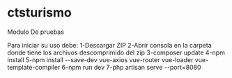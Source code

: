 # ctsturismo
Modulo De pruebas
  
  Para iniciar su uso debe:
    1-Descargar ZIP
    2-Abrir consola en la carpeta donde tiene los archivos descomprimido del zip
    3-composer update
    4-npm install
    5-npm install --save-dev vue-axios vue-router vue-loader vue-template-compiler
    6-npm run dev
    7-php artisan serve --port=8080
    
